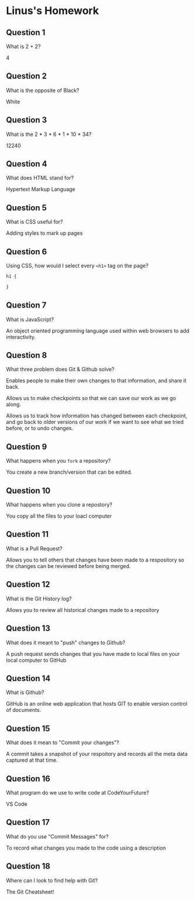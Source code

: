 # Linus's Homework

## Question 1

What is 2 + 2?

4

## Question 2

What is the opposite of Black?

White

## Question 3

What is the  2 * 3 * 6 * 1 * 10 * 34?

12240

## Question 4 

What does HTML stand for?

Hypertext Markup Language

## Question 5

What is CSS useful for?

Adding styles to mark up pages 

## Question 6

Using CSS, how would I select every `<h1>` tag on the page?

```css
h1 {

}
```

## Question 7

What is JavaScript?

An object oriented programming language used within web browsers to add interactivity. 

## Question 8

What three problem does Git & Github solve?

Enables people to make their own changes to that information, and share it back.

Allows us to make checkpoints so that we can save our work as we go along.

Allows us to track how information has changed between each checkpoint, and go back to older versions of our work if we want to see what we tried before, or to undo changes.

## Question 9

What happens when you `fork` a repository?

You create a new branch/version that can be edited. 

## Question 10 

What happens when you clone a repostory?

You copy all the files to your loacl computer 

## Question 11

What is a Pull Request?

Allows you to tell others that changes have been made to a respository so the changes can be reviewed before being merged. 

## Question 12

What is the Git History log?

Allows you to review all historical changes made to a repository

## Question 13

What does it meant to "push" changes to Github?

A push request sends changes that you have made to local files on your local computer to GitHub 

## Question 14

What is Github?

GitHub is an online web application that hosts GIT to enable version control of documents. 

## Question 15

What does it mean to "Commit your changes"?

A commit takes a snapshot of your respoitory and records all the meta data captured at that time. 

## Question 16

What program do we use to write code at CodeYourFuture?

VS Code

## Question 17

What do you use "Commit Messages" for?

To record what changes you made to the code using a description 

## Question 18

Where can I look to find help with Git?

The Git Cheatsheet!
